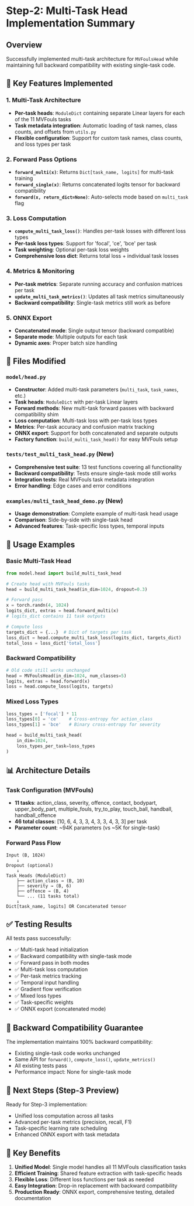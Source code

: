 # Step-2: Multi-Task Head Implementation Summary

## Overview
Successfully implemented multi-task architecture for `MVFoulsHead` while maintaining full backward compatibility with existing single-task code.

## 🚀 Key Features Implemented

### 1. Multi-Task Architecture
- **Per-task heads**: `ModuleDict` containing separate Linear layers for each of the 11 MVFouls tasks
- **Task metadata integration**: Automatic loading of task names, class counts, and offsets from `utils.py`
- **Flexible configuration**: Support for custom task names, class counts, and loss types per task

### 2. Forward Pass Options
- **`forward_multi(x)`**: Returns `Dict[task_name, logits]` for multi-task training
- **`forward_single(x)`**: Returns concatenated logits tensor for backward compatibility
- **`forward(x, return_dict=None)`**: Auto-selects mode based on `multi_task` flag

### 3. Loss Computation
- **`compute_multi_task_loss()`**: Handles per-task losses with different loss types
- **Per-task loss types**: Support for 'focal', 'ce', 'bce' per task
- **Task weighting**: Optional per-task loss weights
- **Comprehensive loss dict**: Returns total loss + individual task losses

### 4. Metrics & Monitoring
- **Per-task metrics**: Separate running accuracy and confusion matrices per task
- **`update_multi_task_metrics()`**: Updates all task metrics simultaneously
- **Backward compatibility**: Single-task metrics still work as before

### 5. ONNX Export
- **Concatenated mode**: Single output tensor (backward compatible)
- **Separate mode**: Multiple outputs for each task
- **Dynamic axes**: Proper batch size handling

## 📁 Files Modified

### `model/head.py`
- **Constructor**: Added multi-task parameters (`multi_task`, `task_names`, etc.)
- **Task heads**: `ModuleDict` with per-task Linear layers
- **Forward methods**: New multi-task forward passes with backward compatibility shim
- **Loss computation**: Multi-task loss with per-task loss types
- **Metrics**: Per-task accuracy and confusion matrix tracking
- **ONNX export**: Support for both concatenated and separate outputs
- **Factory function**: `build_multi_task_head()` for easy MVFouls setup

### `tests/test_multi_task_head.py` (New)
- **Comprehensive test suite**: 13 test functions covering all functionality
- **Backward compatibility**: Tests ensure single-task mode still works
- **Integration tests**: Real MVFouls task metadata integration
- **Error handling**: Edge cases and error conditions

### `examples/multi_task_head_demo.py` (New)
- **Usage demonstration**: Complete example of multi-task head usage
- **Comparison**: Side-by-side with single-task head
- **Advanced features**: Task-specific loss types, temporal inputs

## 🔧 Usage Examples

### Basic Multi-Task Head
```python
from model.head import build_multi_task_head

# Create head with MVFouls tasks
head = build_multi_task_head(in_dim=1024, dropout=0.3)

# Forward pass
x = torch.randn(4, 1024)
logits_dict, extras = head.forward_multi(x)
# logits_dict contains 11 task outputs

# Compute loss
targets_dict = {...}  # Dict of targets per task
loss_dict = head.compute_multi_task_loss(logits_dict, targets_dict)
total_loss = loss_dict['total_loss']
```

### Backward Compatibility
```python
# Old code still works unchanged
head = MVFoulsHead(in_dim=1024, num_classes=5)
logits, extras = head.forward(x)
loss = head.compute_loss(logits, targets)
```

### Mixed Loss Types
```python
loss_types = ['focal'] * 11
loss_types[0] = 'ce'    # Cross-entropy for action_class
loss_types[1] = 'bce'   # Binary cross-entropy for severity

head = build_multi_task_head(
    in_dim=1024,
    loss_types_per_task=loss_types
)
```

## 📊 Architecture Details

### Task Configuration (MVFouls)
- **11 tasks**: action_class, severity, offence, contact, bodypart, upper_body_part, multiple_fouls, try_to_play, touch_ball, handball, handball_offence
- **46 total classes**: [10, 6, 4, 3, 3, 4, 3, 3, 4, 3, 3] per task
- **Parameter count**: ~94K parameters (vs ~5K for single-task)

### Forward Pass Flow
```
Input (B, 1024)
    ↓
Dropout (optional)
    ↓
Task Heads (ModuleDict)
    ├── action_class → (B, 10)
    ├── severity → (B, 6)
    ├── offence → (B, 4)
    └── ... (11 tasks total)
    ↓
Dict[task_name, logits] OR Concatenated tensor
```

## ✅ Testing Results

All tests pass successfully:
- ✅ Multi-task head initialization
- ✅ Backward compatibility with single-task mode
- ✅ Forward pass in both modes
- ✅ Multi-task loss computation
- ✅ Per-task metrics tracking
- ✅ Temporal input handling
- ✅ Gradient flow verification
- ✅ Mixed loss types
- ✅ Task-specific weights
- ✅ ONNX export (concatenated mode)

## 🔄 Backward Compatibility Guarantee

The implementation maintains 100% backward compatibility:
- Existing single-task code works unchanged
- Same API for `forward()`, `compute_loss()`, `update_metrics()`
- All existing tests pass
- Performance impact: None for single-task mode

## 🎯 Next Steps (Step-3 Preview)

Ready for Step-3 implementation:
- Unified loss computation across all tasks
- Advanced per-task metrics (precision, recall, F1)
- Task-specific learning rate scheduling
- Enhanced ONNX export with task metadata

## 🚀 Key Benefits

1. **Unified Model**: Single model handles all 11 MVFouls classification tasks
2. **Efficient Training**: Shared feature extraction with task-specific heads
3. **Flexible Loss**: Different loss functions per task as needed
4. **Easy Integration**: Drop-in replacement with backward compatibility
5. **Production Ready**: ONNX export, comprehensive testing, detailed documentation 